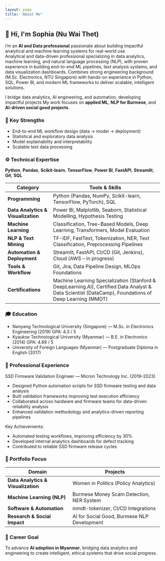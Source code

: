 ```yaml
---
layout: page
title: "About Me"
---
```


## 👋 Hi, I'm **Sophia (Nu Wai Thet)**

I’m an **AI and Data professional** passionate about building impactful analytical and machine learning systems for real-world use.  
Analytical and data-driven professional specializing in data analytics, machine learning, and natural language processing (NLP), with proven experience in building end-to-end ML pipelines, text analysis systems, and data visualization dashboards.
Combines strong engineering background (M.Sc. Electronics, NTU Singapore) with hands-on experience in Python, SQL, Power BI, and modern ML frameworks to deliver scalable, intelligent solutions.

I bridge data analytics, AI engineering, and automation, developing impactful projects
My work focuses on **applied ML**, **NLP for Burmese**, and **AI-driven social good projects**.

### 🧩 Key Strengths
- End-to-end ML workflow design (data → model → deployment)
- Statistical and exploratory data analysis
- Model explainability and interpretability
- Scalable text data processing

### ⚙️ Technical Expertise
**Python**, **Pandas**, **Scikit-learn**, **TensorFlow**, **Power BI**, **FastAPI**, **Streamlit**, **Git**, **SQL**

| Category                           | Tools & Skills                                                                                                                                        |
| ---------------------------------- | ----------------------------------------------------------------------------------------------------------------------------------------------------- |
| **Programming**                    | Python (Pandas, NumPy, Scikit-learn, TensorFlow, PyTorch), SQL                                                                                        |
| **Data Analytics & Visualization** | Power BI, Matplotlib, Seaborn, Statistical Modelling, Hypothesis Testing                                                                              |
| **Machine Learning**               | Classification, Tree-Based Models, Deep Learning, Transformers, Model Evaluation                                                                      |
| **NLP & Text Mining**              | TF-IDF, FastText, Tokenization, NER, Text Classification, Preprocessing Pipelines                                                                     |
| **Automation & Deployment**        | Streamlit, FastAPI, CI/CD (Git, Jenkins), Cloud (AWS – in progress)                                                                                   |
| **Tools & Workflow**               | Git, Jira, Data Pipeline Design, MLOps Foundations                                                                                                    |
| **Certifications**                 | Machine Learning Specialization (Stanford & DeepLearning.AI), Certified Data Analyst & Data Scientist (DataCamp), Foundations of Deep Learning (MMDT) |


### 🎓 Education

- Nanyang Technological University (Singapore) — M.Sc. in Electronics Engineering (2019)
GPA: 4.3 / 5
- Kyaukse Technological University (Myanmar) — B.E. in Electronics (2014)
GPA: 4.89 / 5
- University of Foreign Languages (Myanmar) — Postgraduate Diploma in English (2017)

### 💼 Professional Experience

SSD Firmware Validation Engineer — Micron Technology Inc. (2019–2023)

  - Designed Python automation scripts for SSD firmware testing and data analysis
  - Built validation frameworks improving test execution efficiency
  - Collaborated across hardware and firmware teams for data-driven reliability analysis
  - Enhanced validation methodology and analytics-driven reporting pipelines

Key Achievements:

  - Automated testing workflows, improving efficiency by 30%
  - Developed internal analytics dashboards for defect tracking
  - Contributed to reliable SSD firmware release cycles

### 🧩 Portfolio Focus

| Domain                             | Projects                                    |
| ---------------------------------- | ------------------------------------------- |
| **Data Analytics & Visualization** | Women in Politics (Policy Analytics)        |
| **Machine Learning (NLP)**         | Burmese Money Scam Detection, NER System    |
| **Software & Automation**          | mmdt-tokenizer, CI/CD Integrations          |
| **Research & Social Impact**       | AI for Social Good, Burmese NLP Development |

### 🎯 Career Goal
To advance **AI adoption in Myanmar**, bridging data analytics and engineering to create intelligent, ethical systems that drive social progress.
